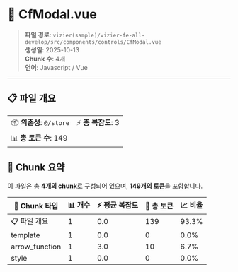 # 📄 CfModal.vue

> **파일 경로**: `vizier(sample)/vizier-fe-all-develop/src/components/controls/CfModal.vue`  
> **생성일**: 2025-10-13  
> **Chunk 수**: 4개  
> **언어**: Javascript / Vue
---





## 📋 파일 개요

| | |
|--|--|
| 📦 **의존성**: `@/store` | ⚡ **총 복잡도**: 3 |
| 📊 **총 토큰 수**: 149 |  |






## 🧩 Chunk 요약

이 파일은 총 **4개의 chunk**로 구성되어 있으며, **149개의 토큰**을 포함합니다.

| 🧩 Chunk 타입 | 📊 개수 | ⚡ 평균 복잡도 | 📝 총 토큰 | 📈 비율 |
|---------------|--------|-------------|----------|--------|
| 📋 파일 개요 | 1 | 0.0 | 139 | 93.3% |
| template | 1 | 0.0 | 0 | 0.0% |
| arrow_function | 1 | 3.0 | 10 | 6.7% |
| style | 1 | 0.0 | 0 | 0.0% |

